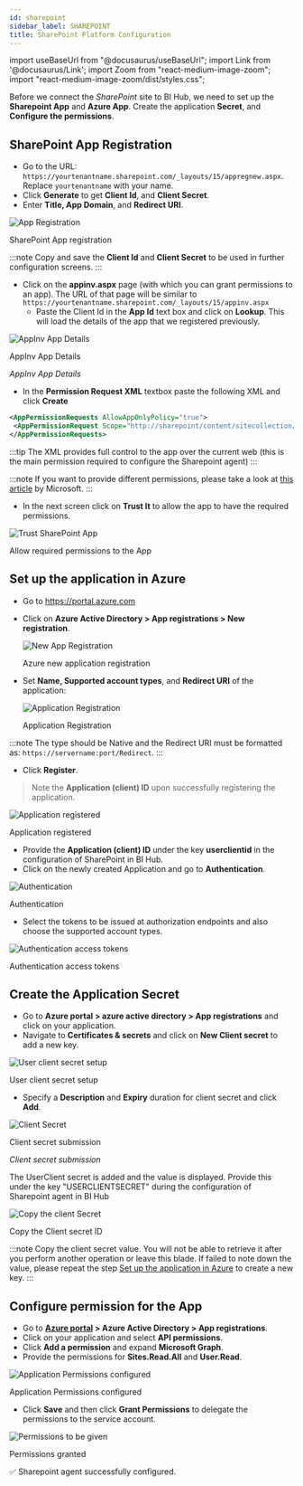 ```yaml
---
id: sharepoint 
sidebar_label: SHAREPOINT
title: SharePoint Platform Configuration 
---
```


import useBaseUrl from "@docusaurus/useBaseUrl";
import Link from '@docusaurus/Link';
import Zoom from "react-medium-image-zoom";
import "react-medium-image-zoom/dist/styles.css";

Before we connect the *SharePoint* site to BI Hub, we need to set up the **Sharepoint App** and **Azure App**. Create the application **Secret**, and **Configure the permissions**.

## SharePoint App Registration

 - Go to the URL: `https://yourtenantname.sharepoint.com/_layouts/15/appregnew.aspx`. Replace `yourtenantname` with your name.
 - Click **Generate** to get **Client Id**, and **Client Secret**.
 - Enter **Title, App Domain**, and **Redirect URI**.

 <div class="center">
   <Zoom>
    <img alt="App Registration" src={useBaseUrl('/doc-images/sharepoint/app-register.png')}/>
   </Zoom>
 	<p>SharePoint App registration</p>
 </div>

 :::note
 Copy and save the **Client Id** and **Client Secret** to be used in further configuration screens.
 :::

 - Click on the **appinv.aspx** page (with which you can grant permissions to an app). The URL of that page will be similar to `https://yourtenantname.sharepoint.com/_layouts/15/appinv.aspx`
   - Paste the Client Id in the **App Id** text box and click on **Lookup**. This will load the details of the app that we registered previously.

  <div class="center">
    <Zoom>
      <img alt="AppInv App Details" src={useBaseUrl('/doc-images/sharepoint/appinv-details.png')}/>
    </Zoom>
  	<p>AppInv App Details</p>
  </div>

  *AppInv App Details*

   - In the **Permission Request XML** textbox paste the following XML and click **Create**
   ```xml
   <AppPermissionRequests AllowAppOnlyPolicy="true">
    <AppPermissionRequest Scope="http://sharepoint/content/sitecollection/web" Right="FullControl" />
   </AppPermissionRequests>
   ```

   :::tip
    The XML provides full control to the app over the current web (this is the main permission required to configure the Sharepoint agent)
   :::

   :::note
    If you want to provide different permissions, please take a look at [this article](https://docs.microsoft.com/en-us/sharepoint/dev/sp-add-ins/add-in-permissions-in-sharepoint) by Microsoft.
   :::
  
- In the next screen click on **Trust It** to allow the app to have the required permissions.

<div class="center">
  <Zoom>
<img alt="Trust SharePoint App" src={useBaseUrl('/doc-images/sharepoint/trust-app.jpg')}/>
  </Zoom>
	<p>Allow required permissions to the App</p>
</div>

## Set up the application in Azure

* Go to https://portal.azure.com
* Click on **Azure Active Directory > App registrations > New registration**.

  <div class="center">
    <Zoom>
      <img alt="New App Registration" src={useBaseUrl('/doc-images/powerbi/azure-new-registration.png')}/>
    </Zoom>
  	<p>Azure new application registration</p>
  </div>

* Set **Name, Supported account types**, and **Redirect URI** of the application:
  
  <div class="center">
  <Zoom>
    <img alt="Application Registration" src={useBaseUrl('/doc-images/powerbi/register_app.png')}/>
  </Zoom>
 	<p>Application Registration</p>
  </ div>
  
:::note
The type should be Native and the Redirect URI must be formatted as: `https://servername:port/Redirect`.
:::

* Click **Register**. 
  
> Note the **Application (client) ID** upon successfully registering the application.

<div class="center">
  <Zoom>
<img alt="Application registered" src={useBaseUrl('/doc-images/sharepoint/app-registered.png')}/>
  </Zoom>
	<p>Application registered</p>
</div>

- Provide the **Application (client) ID** under the key **userclientid** in the configuration of SharePoint in BI Hub.
- Click on the newly created Application and go to **Authentication**.

<div class="center">
  <Zoom>
<img alt="Authentication" src={useBaseUrl('/doc-images/sharepoint/authentication.png')}/>
  </Zoom>
	<p>Authentication</p>
</div>

- Select the tokens to be issued at authorization endpoints and also choose the supported account types. 

<div class="center">
  <Zoom>
<img alt="Authentication access tokens" src={useBaseUrl('/doc-images/sharepoint/azapp5.png')}/>
  </Zoom>
	<p>Authentication access tokens</p>
</div>

## Create the Application Secret 

 - Go to **Azure portal > azure active directory > App registrations** and click on your application.
 - Navigate to **Certificates & secrets** and click on **New Client secret** to add a new key.
 
  <div class="center">
  <Zoom>
    <img alt="User client secret setup" src={useBaseUrl('/doc-images/sharepoint/azapp6.png')}/>
  </Zoom>
  	<p>User client secret setup</p>
  </div>


 - Specify a **Description** and **Expiry** duration for client secret and click **Add**.

   <div class="center">
  <Zoom>
    <img alt="Client Secret" src={useBaseUrl('/doc-images/sharepoint/azapp7.png')}/>
  </Zoom>
  	<p>Client secret submission</p>
  </div>
  
  *Client secret submission*

The UserClient secret is added and the value is displayed. Provide this under the key "USERCLIENTSECRET" during the configuration of Sharepoint agent in BI Hub

   <div class="center">
  <Zoom>
    <img alt="Copy the client Secret" src={useBaseUrl('/doc-images/sharepoint/azapp8.png')}/>
  </Zoom>
  	<p>Copy the Client secret ID</p>
  </div>

:::note
Copy the client secret value. You will not be able to retrieve it after you perform another operation or leave this blade. If failed to note down the value, please repeat the step [Set up the application in Azure](#setup-the-application-in-azure) to create a new key.
:::

## Configure permission for the App

* Go to **[Azure portal](https://portal.azure.com) > Azure Active Directory > App registrations**.
* Click on your application and select **API permissions**.
* Click **Add a permission** and expand **Microsoft Graph**.
* Provide the permissions for **Sites.Read.All** and **User.Read**.

<div class="center">
  <Zoom>
    <img alt="Application Permissions configured" src={useBaseUrl('/doc-images/sharepoint/azapp9.png')}/>
  </Zoom>
	<p>Application Permissions configured</p>
</div>

- Click **Save** and then click **Grant Permissions** to delegate the permissions to the service account.

<div class="center">
  <Zoom>
<img alt="Permissions to be given" src={useBaseUrl('/doc-images/powerbi/permissions-consolidated.png')}/>
  </Zoom>
	<p>Permissions granted</p>
</div>

:white_check_mark: Sharepoint agent successfully configured.
